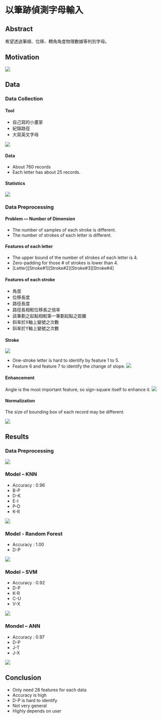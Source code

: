# 以筆跡偵測字母輸入
## Abstract
希望透過筆順、位移、轉角角度物理數據等判別字母。
## Motivation
![](https://user-images.githubusercontent.com/43957213/126810336-ddc9b31e-3da1-4379-bac0-7c59d9ae640e.png)
## Data
### Data Collection
#### Tool
* 自己寫的小畫家
* 紀錄路徑
* 大寫英文字母

![](https://user-images.githubusercontent.com/43957213/126810338-e47ef1f7-0bba-45ee-b816-81cac5c9f6c2.png)
#### Data
* About 760 records
* Each letter has about 25 records.
#### Statistics
![](https://user-images.githubusercontent.com/43957213/126810341-9d1d1257-3c1c-4577-a773-03a937233bac.png)
### Data Preprocessing
#### Problem — Number of Dimension
* The number of samples of each stroke is different.
* The number of strokes of each letter is different.
#### Features of each letter
* The upper bound of the number of strokes of each letter is 4.
* Zero-padding for those # of strokes is lower than 4.
* [Letter][Stroke#1][Stroke#2][Stroke#3][Stroke#4]
#### Features of each stroke
* 角度
* 位移長度
* 路徑長度
* 路徑長相較位移長之倍率
* 該筆劃之起點相較第一筆劃起點之距離
* 斜率於X軸上變號之次數
* 斜率於Y軸上變號之次數
#### Stroke
![](https://user-images.githubusercontent.com/43957213/126810345-81373868-b804-4565-a5f1-51f18ec32ab6.png)
* One-stroke letter is hard to identify by feature 1 to 5.
* Feature 6 and feature 7 to identify the change of slope.
![](https://user-images.githubusercontent.com/43957213/126810348-4c88f9f1-641a-408a-8b6e-697c50432289.png)
#### Enhancement
Angle is the most important feature, so sign-square itself to enhance it.
![](https://user-images.githubusercontent.com/43957213/126810350-9deb9fef-d952-4bee-96c0-089ba9a267da.png)
#### Normalization
The size of bounding box of each record may be different.

![ ](https://user-images.githubusercontent.com/43957213/126810359-24252219-2e5c-4097-b74c-821f8b91d0eb.png)
## Results
### Data Preprocessing
![](https://user-images.githubusercontent.com/43957213/126810362-2bd03e87-8e1b-48c4-a731-078254320a76.png)
### Model – KNN
* Accuracy :  0.96
* B-P 
* D-K
* E-I
* P-D
* K-R

![](https://user-images.githubusercontent.com/43957213/126810367-b0e65de1-89f0-498b-8e35-f1597a407c94.png)
### Model - Random Forest
* Accuracy : 1.00 
* D-P 

![](https://user-images.githubusercontent.com/43957213/126810370-5f51d596-b9d6-48f0-82c5-dbcf08a50082.png)
### Model – SVM
* Accuracy : 0.92
* D-P
* K-R 
* C-U
* V-X

![](https://user-images.githubusercontent.com/43957213/126810373-4958e773-0c51-4c38-be49-52e2a59347cb.png)
### Mondel – ANN
* Accuracy : 0.97 
* D-P
* J-T
* J-X

![](https://user-images.githubusercontent.com/43957213/126810379-f5b981a3-3ee9-4850-b3bc-4ba770879a2c.png)
## Conclusion
* Only need 28 features for each data
* Accuracy is high
* D-P is hard to identify
* Not very general
* Highly depends on user


